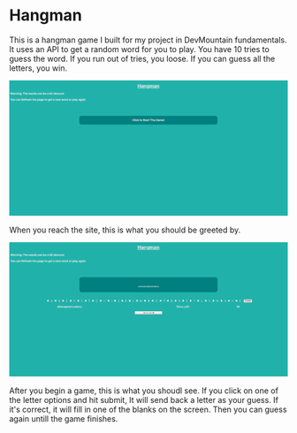 # Hangman

This is a hangman game I built for my project in DevMountain fundamentals. It uses an API to get a random word for you to play. You have 10 tries to guess the word. If you run out of tries, you loose. If you can guess all the letters, you win.

![alt text](./start-screen.png "Starting Screen for Hangman")

When you reach the site, this is what you should be greeted by.

![alt text](./game-screen.png "Screen after you start a game")

After you begin a game, this is what you shoudl see. If you click on one of the letter options and hit submit, It will send back a letter as your guess. If it's correct, it will fill in one of the blanks on the screen. Then you can guess again untill the game finishes.
